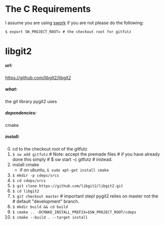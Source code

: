 The C Requirements
==================

I assume you are using [swork](https://github.com/timtadh/swork) if you are not please do the following:

    $ export SW_PROJECT_ROOT= # the checkout root for gitfutz

libgit2
=======

##### url: 
https://github.com/libgit2/libgit2

##### what: 
the git library pygit2 uses

##### dependencies: 
cmake

##### install:

0. cd to the checkout root of the gitfutz
1.  `$ sw add gitfutz` # Note: accept the premade files
                       # if you have already done this simply 
                       # $ sw start -c gitfutz 
                       # instead.
2.  install cmake
      - if on ubuntu, `$ sudo apt-get install cmake`
3.  `$ mkdir -p cdeps/srcs`
4.  `$ cd cdeps/srcs`
5.  `$ git clone https://github.com/libgit2/libgit2.git`
6.  `$ cd libgit2`
7.  `$ git checkout master` # important step! pygit2 relies on master not the
                            # default "development" branch.
8.  `$ mkdir build && cd build`
9.  `$ cmake .. -DCMAKE_INSTALL_PREFIX=$SW_PROJECT_ROOT/cdeps`
10. `$ cmake --build . --target install`


